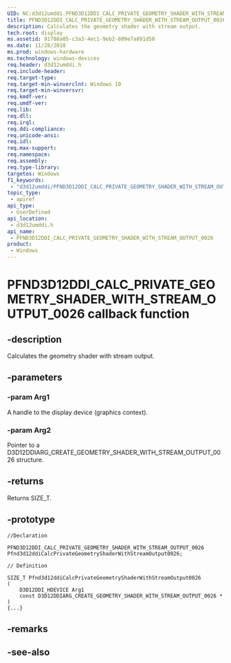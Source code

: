 ```yaml
---
UID: NC:d3d12umddi.PFND3D12DDI_CALC_PRIVATE_GEOMETRY_SHADER_WITH_STREAM_OUTPUT_0026
title: PFND3D12DDI_CALC_PRIVATE_GEOMETRY_SHADER_WITH_STREAM_OUTPUT_0026 (d3d12umddi.h)
description: Calculates the geometry shader with stream output.
tech.root: display
ms.assetid: 91788a05-c3a3-4ec1-9eb2-809e7a891d50
ms.date: 11/28/2018
ms.prod: windows-hardware
ms.technology: windows-devices
req.header: d3d12umddi.h
req.include-header: 
req.target-type: 
req.target-min-winverclnt: Windows 10
req.target-min-winversvr: 
req.kmdf-ver: 
req.umdf-ver: 
req.lib: 
req.dll: 
req.irql: 
req.ddi-compliance: 
req.unicode-ansi: 
req.idl: 
req.max-support: 
req.namespace: 
req.assembly: 
req.type-library: 
targetos: Windows
f1_keywords:
 - "d3d12umddi/PFND3D12DDI_CALC_PRIVATE_GEOMETRY_SHADER_WITH_STREAM_OUTPUT_0026"
topic_type:
 - apiref
api_type:
 - UserDefined
api_location:
 - d3d12umddi.h
api_name:
 - PFND3D12DDI_CALC_PRIVATE_GEOMETRY_SHADER_WITH_STREAM_OUTPUT_0026
product:
 - Windows
---
```


# PFND3D12DDI_CALC_PRIVATE_GEOMETRY_SHADER_WITH_STREAM_OUTPUT_0026 callback function

## -description

Calculates the geometry shader with stream output.

## -parameters

### -param Arg1

A handle to the display device (graphics context).

### -param Arg2

Pointer to a D3D12DDIARG_CREATE_GEOMETRY_SHADER_WITH_STREAM_OUTPUT_0026 structure.

## -returns

Returns SIZE_T.

## -prototype

```
//Declaration

PFND3D12DDI_CALC_PRIVATE_GEOMETRY_SHADER_WITH_STREAM_OUTPUT_0026 Pfnd3d12ddiCalcPrivateGeometryShaderWithStreamOutput0026; 

// Definition

SIZE_T Pfnd3d12ddiCalcPrivateGeometryShaderWithStreamOutput0026 
(
	D3D12DDI_HDEVICE Arg1
	const D3D12DDIARG_CREATE_GEOMETRY_SHADER_WITH_STREAM_OUTPUT_0026 *
)
{...}

```

## -remarks

## -see-also


